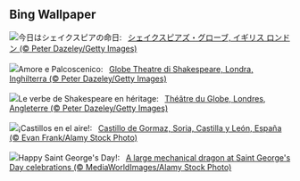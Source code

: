 ## Bing Wallpaper
![](https://www.bing.com/th?id=OHR.GlobeTheatre_JA-JP1842538883_UHD.jpg&w=1000)今日はシェイクスピアの命日:&nbsp;&ensp;[シェイクスピアズ・グローブ, イギリス ロンドン (© Peter Dazeley/Getty Images)](https://www.bing.com/th?id=OHR.GlobeTheatre_JA-JP1842538883_UHD.jpg)
<br><br/>
![](https://www.bing.com/th?id=OHR.GlobeTheatre_IT-IT1664921161_UHD.jpg&w=1000)Amore e Palcoscenico:&nbsp;&ensp;[Globe Theatre di Shakespeare, Londra, Inghilterra (© Peter Dazeley/Getty Images)](https://www.bing.com/th?id=OHR.GlobeTheatre_IT-IT1664921161_UHD.jpg)
<br><br/>
![](https://www.bing.com/th?id=OHR.GlobeTheatre_FR-FR2329774006_UHD.jpg&w=1000)Le verbe de Shakespeare en héritage:&nbsp;&ensp;[Théâtre du Globe, Londres, Angleterre (© Peter Dazeley/Getty Images)](https://www.bing.com/th?id=OHR.GlobeTheatre_FR-FR2329774006_UHD.jpg)
<br><br/>
![](https://www.bing.com/th?id=OHR.CastillayLeonDay_ES-ES9340220273_UHD.jpg&w=1000)¡Castillos en el aire!:&nbsp;&ensp;[Castillo de Gormaz, Soria, Castilla y León, España (© Evan Frank/Alamy Stock Photo)](https://www.bing.com/th?id=OHR.CastillayLeonDay_ES-ES9340220273_UHD.jpg)
<br><br/>
![](https://www.bing.com/th?id=OHR.StGeorgeDay2025_EN-GB0136708024_UHD.jpg&w=1000)Happy Saint George's Day!:&nbsp;&ensp;[A large mechanical dragon at Saint George's Day celebrations (© MediaWorldImages/Alamy Stock Photo)](https://www.bing.com/th?id=OHR.StGeorgeDay2025_EN-GB0136708024_UHD.jpg)
<br><br/>
